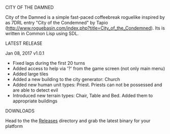 CITY OF THE DAMNED

City of the Damned is a simple fast-paced coffeebreak roguelike inspired by as 7DRL entry "City of the Condemned" by Tapio (http://www.roguebasin.com/index.php?title=City_of_the_Condemned). 
Its is written in Common Lisp using SDL.

LATEST RELEASE

Jan 08, 2017 v1.0.1

- Fixed lags during the first 20 turns
- Added access to help via '?' from the game screen (not only main menu)
- Added large tiles
- Added a new building to the city generator: Church
- Added new human unit types: Priest. Priests can not be possessed and are able to detect evil
- Introduced new terrain types: Chair, Table and Bed. Added them to appropriate buildings

DOWNLOADS

Head to the the [Releases](https://github.com/gwathlobal/CotD/releases) directory and grab the latest binary for your platform